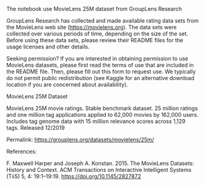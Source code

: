 The notebook use MovieLens 25M dataset from GroupLens Research

GroupLens Research has collected and made available rating data sets from the MovieLens web site (https://movielens.org). The data sets were collected over various periods of time, depending on the size of the set. Before using these data sets, please review their README files for the usage licenses and other details.

Seeking permission? If you are interested in obtaining permission to use MovieLens datasets, please first read the terms of use that are included in the README file. Then, please fill out this form to request use.  We typically do not permit public redistribution (see Kaggle for an alternative download location if you are concerned about availability).

MovieLens 25M Dataset

MovieLens 25M movie ratings. Stable benchmark dataset. 25 million ratings and one million tag applications applied to 62,000 movies by 162,000 users. Includes tag genome data with 15 million relevance scores across 1,129 tags. Released 12/2019

Permalink: https://grouplens.org/datasets/movielens/25m/

References:
  
F. Maxwell Harper and Joseph A. Konstan. 2015. The MovieLens Datasets: History and Context. ACM Transactions on Interactive Intelligent Systems (TiiS) 5, 4: 19:1–19:19. https://doi.org/10.1145/2827872
